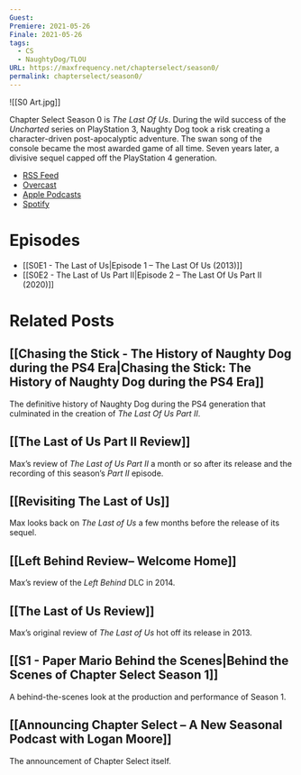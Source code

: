 ```yaml
---
Guest: 
Premiere: 2021-05-26
Finale: 2021-05-26
tags:
  - CS
  - NaughtyDog/TLOU
URL: https://maxfrequency.net/chapterselect/season0/
permalink: chapterselect/season0/
---
```

![[S0 Art.jpg]]

Chapter Select Season 0 is *The Last Of Us*. During the wild success of the *Uncharted* series on PlayStation 3, Naughty Dog took a risk creating a character-driven post-apocalyptic adventure. The swan song of the console became the most awarded game of all time. Seven years later, a divisive sequel capped off the PlayStation 4 generation.

- [RSS Feed](https://chapterselectpod.libsyn.com/rss)
- [Overcast](https://overcast.fm/itunes1568777352/chapter-select)
- [Apple Podcasts](https://podcasts.apple.com/us/podcast/chapter-select/id1568777352)
- [Spotify](https://open.spotify.com/show/4f1TLZXbwtSX7uHROe9KlS)
# Episodes

- [[S0E1 - The Last of Us|Episode 1 – The Last Of Us (2013)]]
- [[S0E2 - The Last of Us Part II|Episode 2 – The Last Of Us Part II (2020)]]
# Related Posts
## [[Chasing the Stick - The History of Naughty Dog during the PS4 Era|Chasing the Stick: The History of Naughty Dog during the PS4 Era]]

The definitive history of Naughty Dog during the PS4 generation that culminated in the creation of *The Last Of Us Part II*.
## [[The Last of Us Part II Review]]

Max’s review of *The Last of Us Part II* a month or so after its release and the recording of this season’s *Part II* episode.
## [[Revisiting The Last of Us]]

Max looks back on *The Last of Us* a few months before the release of its sequel.
## [[Left Behind Review– Welcome Home]]

Max’s review of the *Left Behind* DLC in 2014.
## [[The Last of Us Review]]

Max’s original review of *The Last of Us* hot off its release in 2013.
## [[S1 - Paper Mario Behind the Scenes|Behind the Scenes of Chapter Select Season 1]]

A behind-the-scenes look at the production and performance of Season 1.
## [[Announcing Chapter Select – A New Seasonal Podcast with Logan Moore]]

The announcement of Chapter Select itself.